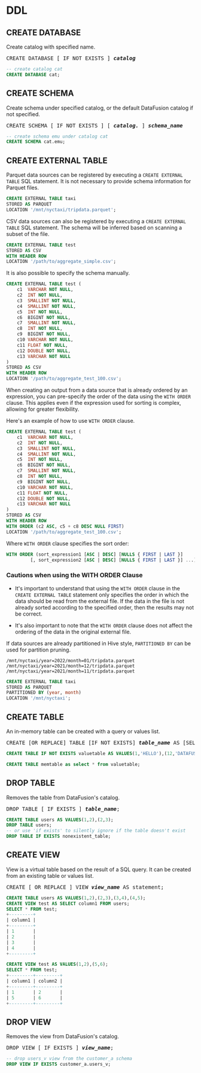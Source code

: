 <!---
  Licensed to the Apache Software Foundation (ASF) under one
  or more contributor license agreements.  See the NOTICE file
  distributed with this work for additional information
  regarding copyright ownership.  The ASF licenses this file
  to you under the Apache License, Version 2.0 (the
  "License"); you may not use this file except in compliance
  with the License.  You may obtain a copy of the License at

    http://www.apache.org/licenses/LICENSE-2.0

  Unless required by applicable law or agreed to in writing,
  software distributed under the License is distributed on an
  "AS IS" BASIS, WITHOUT WARRANTIES OR CONDITIONS OF ANY
  KIND, either express or implied.  See the License for the
  specific language governing permissions and limitations
  under the License.
-->

# DDL

## CREATE DATABASE

Create catalog with specified name.

<pre>
CREATE DATABASE [ IF NOT EXISTS ] <i><b>catalog</i></b>
</pre>

```sql
-- create catalog cat
CREATE DATABASE cat;
```

## CREATE SCHEMA

Create schema under specified catalog, or the default DataFusion catalog if not specified.

<pre>
CREATE SCHEMA [ IF NOT EXISTS ] [ <i><b>catalog.</i></b> ] <b><i>schema_name</i></b>
</pre>

```sql
-- create schema emu under catalog cat
CREATE SCHEMA cat.emu;
```

## CREATE EXTERNAL TABLE

Parquet data sources can be registered by executing a `CREATE EXTERNAL TABLE` SQL statement. It is not necessary
to provide schema information for Parquet files.

```sql
CREATE EXTERNAL TABLE taxi
STORED AS PARQUET
LOCATION '/mnt/nyctaxi/tripdata.parquet';
```

CSV data sources can also be registered by executing a `CREATE EXTERNAL TABLE` SQL statement. The schema will be
inferred based on scanning a subset of the file.

```sql
CREATE EXTERNAL TABLE test
STORED AS CSV
WITH HEADER ROW
LOCATION '/path/to/aggregate_simple.csv';
```

It is also possible to specify the schema manually.

```sql
CREATE EXTERNAL TABLE test (
    c1  VARCHAR NOT NULL,
    c2  INT NOT NULL,
    c3  SMALLINT NOT NULL,
    c4  SMALLINT NOT NULL,
    c5  INT NOT NULL,
    c6  BIGINT NOT NULL,
    c7  SMALLINT NOT NULL,
    c8  INT NOT NULL,
    c9  BIGINT NOT NULL,
    c10 VARCHAR NOT NULL,
    c11 FLOAT NOT NULL,
    c12 DOUBLE NOT NULL,
    c13 VARCHAR NOT NULL
)
STORED AS CSV
WITH HEADER ROW
LOCATION '/path/to/aggregate_test_100.csv';
```

When creating an output from a data source that is already ordered by an expression, you can pre-specify the order of
the data using the `WITH ORDER` clause. This applies even if the expression used for sorting is complex,
allowing for greater flexibility.

Here's an example of how to use `WITH ORDER` clause.

```sql
CREATE EXTERNAL TABLE test (
    c1  VARCHAR NOT NULL,
    c2  INT NOT NULL,
    c3  SMALLINT NOT NULL,
    c4  SMALLINT NOT NULL,
    c5  INT NOT NULL,
    c6  BIGINT NOT NULL,
    c7  SMALLINT NOT NULL,
    c8  INT NOT NULL,
    c9  BIGINT NOT NULL,
    c10 VARCHAR NOT NULL,
    c11 FLOAT NOT NULL,
    c12 DOUBLE NOT NULL,
    c13 VARCHAR NOT NULL
)
STORED AS CSV
WITH HEADER ROW
WITH ORDER (c2 ASC, c5 + c8 DESC NULL FIRST)
LOCATION '/path/to/aggregate_test_100.csv';
```

Where `WITH ORDER` clause specifies the sort order:

```sql
WITH ORDER (sort_expression1 [ASC | DESC] [NULLS { FIRST | LAST }]
         [, sort_expression2 [ASC | DESC] [NULLS { FIRST | LAST }] ...])
```

### Cautions when using the WITH ORDER Clause

- It's important to understand that using the `WITH ORDER` clause in the `CREATE EXTERNAL TABLE` statement only specifies the order in which the data should be read from the external file. If the data in the file is not already sorted according to the specified order, then the results may not be correct.

- It's also important to note that the `WITH ORDER` clause does not affect the ordering of the data in the original external file.

If data sources are already partitioned in Hive style, `PARTITIONED BY` can be used for partition pruning.

```
/mnt/nyctaxi/year=2022/month=01/tripdata.parquet
/mnt/nyctaxi/year=2021/month=12/tripdata.parquet
/mnt/nyctaxi/year=2021/month=11/tripdata.parquet
```

```sql
CREATE EXTERNAL TABLE taxi
STORED AS PARQUET
PARTITIONED BY (year, month)
LOCATION '/mnt/nyctaxi';
```

## CREATE TABLE

An in-memory table can be created with a query or values list.

<pre>
CREATE [OR REPLACE] TABLE [IF NOT EXISTS] <b><i>table_name</i></b> AS [SELECT | VALUES LIST];
</pre>

```sql
CREATE TABLE IF NOT EXISTS valuetable AS VALUES(1,'HELLO'),(12,'DATAFUSION');

CREATE TABLE memtable as select * from valuetable;
```

## DROP TABLE

Removes the table from DataFusion's catalog.

<pre>
DROP TABLE [ IF EXISTS ] <b><i>table_name</i></b>;
</pre>

```sql
CREATE TABLE users AS VALUES(1,2),(2,3);
DROP TABLE users;
-- or use 'if exists' to silently ignore if the table doesn't exist
DROP TABLE IF EXISTS nonexistent_table;
```

## CREATE VIEW

View is a virtual table based on the result of a SQL query. It can be created from an existing table or values list.

<pre>
CREATE [ OR REPLACE ] VIEW <i><b>view_name</b></i> AS statement;
</pre>

```sql
CREATE TABLE users AS VALUES(1,2),(2,3),(3,4),(4,5);
CREATE VIEW test AS SELECT column1 FROM users;
SELECT * FROM test;
+---------+
| column1 |
+---------+
| 1       |
| 2       |
| 3       |
| 4       |
+---------+
```

```sql
CREATE VIEW test AS VALUES(1,2),(5,6);
SELECT * FROM test;
+---------+---------+
| column1 | column2 |
+---------+---------+
| 1       | 2       |
| 5       | 6       |
+---------+---------+
```

## DROP VIEW

Removes the view from DataFusion's catalog.

<pre>
DROP VIEW [ IF EXISTS ] <b><i>view_name</i></b>;
</pre>

```sql
-- drop users_v view from the customer_a schema
DROP VIEW IF EXISTS customer_a.users_v;
```
